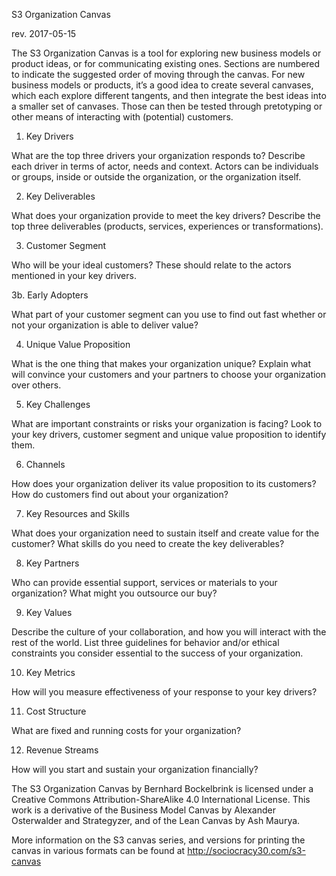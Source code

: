 S3 Organization Canvas

rev. 2017-05-15

The S3 Organization Canvas is a tool for exploring new business models or product ideas, or for communicating existing ones. Sections are numbered to indicate the suggested order of moving through the canvas. For new business models or products, it’s a good idea to create several canvases, which each explore different tangents, and then integrate the best ideas into a smaller set of canvases. Those can then be tested through pretotyping or other means of interacting with (potential) customers.



1. Key Drivers

What are the top three drivers your organization responds to? Describe each driver in terms of actor, needs and  context. Actors can be individuals or groups, inside or outside the organization, or the organization itself.

2. Key Deliverables

What does your organization provide to meet the key drivers? Describe the top three deliverables (products, services, experiences or transformations). 

3. Customer Segment

Who will be your ideal customers? These should relate to the actors mentioned in your key drivers.

3b. Early Adopters

What part of your customer segment can you use to find out fast whether or not your organization is able to  deliver value?

4. Unique Value Proposition

What is the one thing that makes your organization unique? Explain what will convince your customers and your partners to choose your organization over others.

5. Key Challenges

What are important constraints or risks your organization is facing? Look to your key drivers, customer segment and unique value proposition to identify them.

6. Channels

How does your organization deliver its value proposition to its customers? How do customers find out about your organization?

7. Key Resources and Skills

What does your organization need to sustain itself and create value for the customer? What skills do you need to create the key deliverables?

8. Key Partners

Who can provide essential support, services or materials to your organization? What might you outsource our buy?

9. Key Values

Describe the culture of your collaboration, and how you will interact with the rest of the world. List three guidelines for behavior and/or ethical constraints you consider essential to the success of your organization.

10. Key Metrics

How will you measure effectiveness of your response to your key drivers?

11. Cost Structure

What are fixed and running costs for your organization?

12. Revenue Streams

How will you start and sustain your organization financially?


The S3 Organization Canvas by Bernhard Bockelbrink is licensed under a Creative Commons Attribution-ShareAlike 4.0 International License. This work is a derivative of the Business Model Canvas by Alexander Osterwalder and Strategyzer, and of the Lean Canvas by Ash Maurya. 


More information on the S3 canvas series, and versions for printing the canvas in various formats can be found at http://sociocracy30.com/s3-canvas
